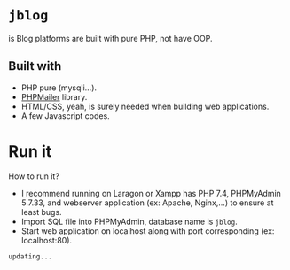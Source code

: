 # `jblog`
is Blog platforms are built with pure PHP, not have OOP.
## Built with
- PHP pure (mysqli...).
- [PHPMailer](https://github.com/PHPMailer/PHPMailer) library.
- HTML/CSS, yeah, is surely needed when building web applications.
- A few Javascript codes.
# Run it
How to run it?
  - I recommend running on Laragon or Xampp has PHP 7.4, PHPMyAdmin 5.7.33, and webserver application (ex: Apache, Nginx,...) to ensure at least bugs.
  - Import SQL file into PHPMyAdmin, database name is `jblog`.
  - Start web application on localhost along with port corresponding (ex: localhost:80).

`updating...`
